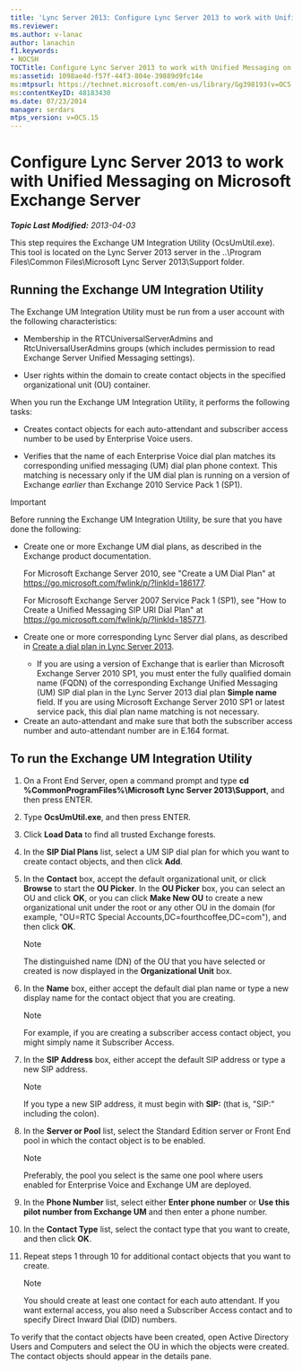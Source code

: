```yaml
---
title: 'Lync Server 2013: Configure Lync Server 2013 to work with Unified Messaging on Microsoft Exchange Server'
ms.reviewer: 
ms.author: v-lanac
author: lanachin
f1.keywords:
- NOCSH
TOCTitle: Configure Lync Server 2013 to work with Unified Messaging on Microsoft Exchange Server
ms:assetid: 1098ae4d-f57f-44f3-804e-39889d9fc14e
ms:mtpsurl: https://technet.microsoft.com/en-us/library/Gg398193(v=OCS.15)
ms:contentKeyID: 48183430
ms.date: 07/23/2014
manager: serdars
mtps_version: v=OCS.15
---
```


# Configure Lync Server 2013 to work with Unified Messaging on Microsoft Exchange Server

<div data-xmlns="http://www.w3.org/1999/xhtml">

<div class="topic" data-xmlns="http://www.w3.org/1999/xhtml" data-msxsl="urn:schemas-microsoft-com:xslt" data-cs="https://msdn.microsoft.com/">

<div data-asp="https://msdn2.microsoft.com/asp">



</div>

<div id="mainSection">

<div id="mainBody">

_**Topic Last Modified:** 2013-04-03_

This step requires the Exchange UM Integration Utility (OcsUmUtil.exe). This tool is located on the Lync Server 2013 server in the ..\\Program Files\\Common Files\\Microsoft Lync Server 2013\\Support folder.

<div>

## Running the Exchange UM Integration Utility

The Exchange UM Integration Utility must be run from a user account with the following characteristics:

  - Membership in the RTCUniversalServerAdmins and RtcUniversalUserAdmins groups (which includes permission to read Exchange Server Unified Messaging settings).

  - User rights within the domain to create contact objects in the specified organizational unit (OU) container.

When you run the Exchange UM Integration Utility, it performs the following tasks:

  - Creates contact objects for each auto-attendant and subscriber access number to be used by Enterprise Voice users.

  - Verifies that the name of each Enterprise Voice dial plan matches its corresponding unified messaging (UM) dial plan phone context. This matching is necessary only if the UM dial plan is running on a version of Exchange *earlier* than Exchange 2010 Service Pack 1 (SP1).

> [!IMPORTANT]
> Before running the Exchange UM Integration Utility, be sure that you have done the following:
> <ul>
> <li><p>Create one or more Exchange UM dial plans, as described in the Exchange product documentation.</p>
> <p>For Microsoft Exchange Server 2010, see &quot;Create a UM Dial Plan&quot; at <a href="https://go.microsoft.com/fwlink/p/?linkid=186177">https://go.microsoft.com/fwlink/p/?linkId=186177</a>.</p>
> <p>For Microsoft Exchange Server 2007 Service Pack 1 (SP1), see &quot;How to Create a Unified Messaging SIP URI Dial Plan&quot; at <a href="https://go.microsoft.com/fwlink/p/?linkid=185771">https://go.microsoft.com/fwlink/p/?linkId=185771</a>.</p></li>
> <li><p>Create one or more corresponding Lync Server dial plans, as described in <a href="lync-server-2013-create-a-dial-plan.md">Create a dial plan in Lync Server 2013</a>.</p></li>
> <ul><li>If you are using a version of Exchange that is earlier than Microsoft Exchange Server 2010 SP1, you must enter the fully qualified domain name (FQDN) of the corresponding Exchange Unified Messaging (UM) SIP dial plan in the Lync Server 2013 dial plan <STRONG>Simple name</STRONG> field. If you are using Microsoft Exchange Server 2010 SP1 or latest service pack, this dial plan name matching is not necessary.</li></ul>
> <li>Create an auto-attendant and make sure that both the subscriber access number and auto-attendant number are in E.164 format.</li></ul>


<div>

## To run the Exchange UM Integration Utility

1.  On a Front End Server, open a command prompt and type **cd %CommonProgramFiles%\\Microsoft Lync Server 2013\\Support**, and then press ENTER.

2.  Type **OcsUmUtil.exe**, and then press ENTER.

3.  Click **Load Data** to find all trusted Exchange forests.

4.  In the **SIP Dial Plans** list, select a UM SIP dial plan for which you want to create contact objects, and then click **Add**.

5.  In the **Contact** box, accept the default organizational unit, or click **Browse** to start the **OU Picker**. In the **OU Picker** box, you can select an OU and click **OK**, or you can click **Make New OU** to create a new organizational unit under the root or any other OU in the domain (for example, "OU=RTC Special Accounts,DC=fourthcoffee,DC=com"), and then click **OK**.
    
    <div>
    

    > [!NOTE]  
    > The distinguished name (DN) of the OU that you have selected or created is now displayed in the <STRONG>Organizational Unit</STRONG> box.

    
    </div>

6.  In the **Name** box, either accept the default dial plan name or type a new display name for the contact object that you are creating.
    
    <div>
    

    > [!NOTE]  
    > For example, if you are creating a subscriber access contact object, you might simply name it Subscriber Access.

    
    </div>

7.  In the **SIP Address** box, either accept the default SIP address or type a new SIP address.
    
    <div>
    

    > [!NOTE]  
    > If you type a new SIP address, it must begin with <STRONG>SIP:</STRONG> (that is, "SIP:" including the colon).

    
    </div>

8.  In the **Server or Pool** list, select the Standard Edition server or Front End pool in which the contact object is to be enabled.
    
    <div>
    

    > [!NOTE]  
    > Preferably, the pool you select is the same one pool where users enabled for Enterprise Voice and Exchange UM are deployed.

    
    </div>

9.  In the **Phone Number** list, select either **Enter phone number** or **Use this pilot number from Exchange UM** and then enter a phone number.

10. In the **Contact Type** list, select the contact type that you want to create, and then click **OK**.

11. Repeat steps 1 through 10 for additional contact objects that you want to create.
    
    <div>
    

    > [!NOTE]  
    > You should create at least one contact for each auto attendant. If you want external access, you also need a Subscriber Access contact and to specify Direct Inward Dial (DID) numbers.

    
    </div>

</div>

To verify that the contact objects have been created, open Active Directory Users and Computers and select the OU in which the objects were created. The contact objects should appear in the details pane.

</div>

</div>

<span> </span>

</div>

</div>

</div>

